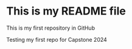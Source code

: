 # This is my README file
This is my first repository in GitHub

Testing my first repo for Capstone 2024

